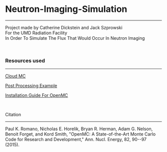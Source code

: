 <h1> Neutron-Imaging-Simulation </h1>
<hr>
<p> Project made by Catherine Dickstein and Jack Szprowski <br> For the UMD Radiation Facility <br> In Order To Simulate The Flux That Would Occur In Neutron Imaging </p>

<br>
<h3> Resources used </h3>
<hr>
<p> <a href="https://www.sirepo.com/cloudmc#/geometry/jut9tM0J"> Cloud MC </a></p>
<P> <a href="https://nbviewer.org/github/openmc-dev/openmc-notebooks/blob/main/post-processing.ipynb"> Post Processing Example </a></P>
<p> <a href="https://github.com/fusion-energy/neutronics-workshop"> Installation Guide For OpenMC </a></p>

<br>
<p> Citation </p>
<hr>
<p> Paul K. Romano, Nicholas E. Horelik, Bryan R. Herman, Adam G. Nelson, Benoit Forget, and Kord Smith, "OpenMC: A State-of-the-Art Monte Carlo Code for Research and Development," Ann. Nucl. Energy, 82, 90--97 (2015). </p>
